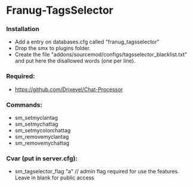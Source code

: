 # Franug-TagsSelector

### Installation

- Add a entry on databases.cfg called "franug_tagsselector"
- Drop the smx to plugins folder.
- Create the file "addons/sourcemod/configs/tagsselector_blacklist.txt" and put here the disallowed words (one per line).

### Required: 

- https://github.com/Drixevel/Chat-Processor

### Commands:

- sm_setmyclantag
- sm_setmychattag
- sm_setmycolorchattag
- sm_removemyclantag
- sm_removemychattag

### Cvar (put in server.cfg):

- sm_tagselector_flag "a" // admin flag required for use the features. Leave in blank for public access

